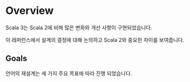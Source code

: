 # Overview

Scala 3는 Scala 2에 비해 많은 변화와 개선 사항이 구현되었습니다.

이 레퍼런스에서 설계의 결정에 대해 논의하고 Scala 2와 중요한 차이를 보여줍니다.

## Goals

언어의 재설계는 세 가지 주요 목표에 따라 진행 되었습니다.


